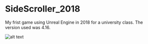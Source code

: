 # SideScroller_2018
My frist game using Unreal Engine in 2018 for a university class. The version used was 4.16.

![alt text](http://https://github.com/PedroPPMN/SideScroller_NP1_2018/blob/main/MainImage.jpg?raw=true)

